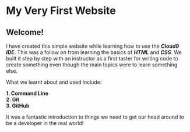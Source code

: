 # My Very First Website

## Welcome!

I have created this simple website while learning how to use the **_Cloud9 IDE_**. 
This was a follow on from learning the basics of **_HTML_** and **_CSS_**. We built it step 
by step with an instructor as a first taster for writing code to create something 
even though the main topics were to learn something else.

What we learnt about and used include:

**1. Command Line** <br>
**2. Git** <br>
**3. GitHub**

It was a fantastic introduction to things we need to get our head around to be a developer in the real world!

